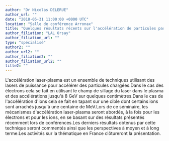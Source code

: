 ```yaml
---
author: "Dr Nicolas DELERUE"
author_url: ""
date: "2018-05-31 11:00:00 +0000 UTC"
location: "Salle de conférence Arronax"
title: "Quelques résultats récents sur l'accélération de particules par un laser dans un plasma"
author_filiation: "LAL Orsay"
author_filiation_url: ""
type: "spécialisé"
author2: ""
author_url2: ""
author_filiation2: ""
author_filiation_url2: ""
title2: ""
---
```

L'accélération laser-plasma est un ensemble de techniques utilisant des lasers de puissance pour accélérer des particules chargées.Dans le cas des électrons cela se fait en utilisant le champ de sillage du laser dans le plasma et des accélérations jusqu'à 8 GeV sur quelques centimètres.Dans le cas de l'accélération d'ions cela se fait en tapant sur une cible dont certains ions sont arrachés jusqu'à une centaine de MeV.Lors de ce séminaire, les mécanismes d'accélération laser-plasma seront abordés, à la fois pour les électrons et pour les ions, en se basant sur des résultats présentés récemment lors de conférences.Les derniers résultats obtenus par cette technique seront commentés ainsi que les perspectives à moyen et à long terme.Les activités sur la thématique en France clôtureront la présentation.
